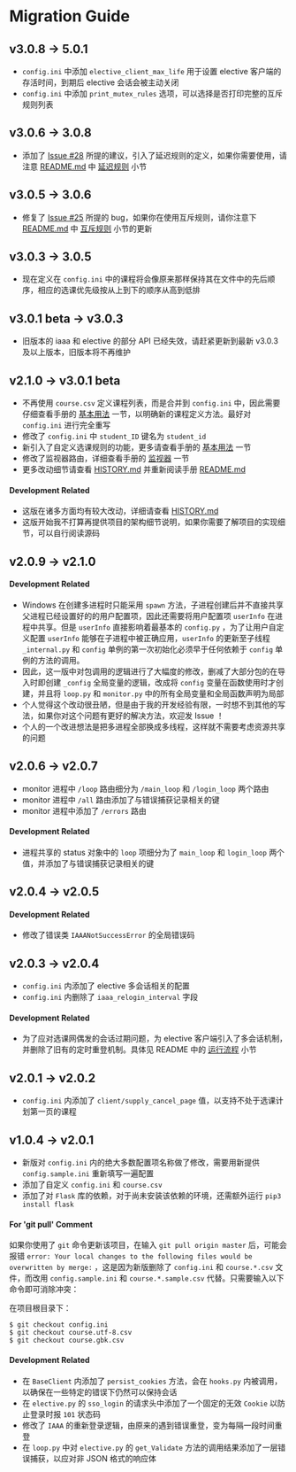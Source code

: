 Migration Guide
====================

v3.0.8 -> 5.0.1
------------------
- `config.ini` 中添加 `elective_client_max_life` 用于设置 elective 客户端的存活时间，到期后 elective 会话会被主动关闭
- `config.ini` 中添加 `print_mutex_rules` 选项，可以选择是否打印完整的互斥规则列表

v3.0.6 -> 3.0.8
------------------
- 添加了 [Issue #28](https://github.com/zhongxinghong/PKUAutoElective/issues/28) 所提的建议，引入了延迟规则的定义，如果你需要使用，请注意 [README.md](/README.md) 中 [延迟规则](/README.md#延迟规则) 小节


v3.0.5 -> 3.0.6
------------------
- 修复了 [Issue #25](https://github.com/zhongxinghong/PKUAutoElective/issues/25) 所提的 bug，如果你在使用互斥规则，请你注意下 [README.md](/README.md) 中 [互斥规则](/README.md#互斥规则) 小节的更新


v3.0.3 -> 3.0.5
------------------
- 现在定义在 `config.ini` 中的课程将会像原来那样保持其在文件中的先后顺序，相应的选课优先级按从上到下的顺序从高到低排


v3.0.1 beta -> v3.0.3
------------------
- 旧版本的 iaaa 和 elective 的部分 API 已经失效，请赶紧更新到最新 v3.0.3 及以上版本，旧版本将不再维护


v2.1.0 -> v3.0.1 beta
------------------
- 不再使用 `course.csv` 定义课程列表，而是合并到 `config.ini` 中，因此需要仔细查看手册的 [基本用法](/README.md#基本用法) 一节，以明确新的课程定义方法。最好对 `config.ini` 进行完全重写
- 修改了 `config.ini` 中 `student_ID` 键名为 `student_id`
- 新引入了自定义选课规则的功能，更多请查看手册的 [基本用法](/README.md#基本用法) 一节
- 修改了监视器路由，详细查看手册的 [监视器](/README.md#监视器) 一节
- 更多改动细节请查看 [HISTORY.md](/HISTORY.md) 并重新阅读手册 [README.md](/README.md)

#### Development Related
- 这版在诸多方面均有较大改动，详细请查看 [HISTORY.md](/HISTORY.md)
- 这版开始我不打算再提供项目的架构细节说明，如果你需要了解项目的实现细节，可以自行阅读源码


v2.0.9 -> v2.1.0
------------------

#### Development Related
- Windows 在创建多进程时只能采用 `spawn` 方法，子进程创建后并不直接共享父进程已经设置好的的用户配置项，因此还需要将用户配置项 `userInfo` 在进程中共享。但是 `userInfo` 直接影响着最基本的 `config.py` ，为了让用户自定义配置 `userInfo` 能够在子进程中被正确应用，`userInfo` 的更新至子线程 `_internal.py` 和 `config` 单例的第一次初始化必须早于任何依赖于 `config` 单例的方法的调用。
- 因此，这一版中对包调用的逻辑进行了大幅度的修改，删减了大部分包的在导入时即创建 `_config` 全局变量的逻辑，改成将 `config` 变量在函数使用时才创建，并且将 `loop.py` 和 `monitor.py` 中的所有全局变量和全局函数声明为局部
- 个人觉得这个改动很丑陋，但是由于我的开发经验有限，一时想不到其他的写法，如果你对这个问题有更好的解决方法，欢迎发 Issue ！
- 个人的一个改进想法是把多进程全部换成多线程，这样就不需要考虑资源共享的问题


v2.0.6 -> v2.0.7
------------------
- monitor 进程中 `/loop` 路由细分为 `/main_loop` 和 `/login_loop` 两个路由
- monitor 进程中 `/all` 路由添加了与错误捕获记录相关的键
- monitor 进程中添加了 `/errors` 路由

#### Development Related
- 进程共享的 status 对象中的 `loop` 项细分为了 `main_loop` 和 `login_loop` 两个值，并添加了与错误捕获记录相关的键


v2.0.4 -> v2.0.5
------------------

#### Development Related

- 修改了错误类 `IAAANotSuccessError` 的全局错误码


v2.0.3 -> v2.0.4
------------------
- `config.ini` 内添加了 elective 多会话相关的配置
- `config.ini` 内删除了 `iaaa_relogin_interval` 字段

#### Development Related

- 为了应对选课网偶发的会话过期问题，为 elective 客户端引入了多会话机制，并删除了旧有的定时重登机制。具体见 README 中的 [运行流程](/README.md#运行流程) 小节


v2.0.1 -> v2.0.2
------------------
- `config.ini` 内添加了 `client/supply_cancel_page` 值，以支持不处于选课计划第一页的课程


v1.0.4 -> v2.0.1
------------------
- 新版对 `config.ini` 内的绝大多数配置项名称做了修改，需要用新提供 `config.sample.ini` 重新填写一遍配置
- 添加了自定义 `config.ini` 和 `course.csv`
- 添加了对 `Flask` 库的依赖，对于尚未安装该依赖的环境，还需额外运行 `pip3 install flask`

#### For 'git pull' Comment

如果你使用了 `git` 命令更新该项目，在输入 `git pull origin master` 后，可能会报错 `error: Your local changes to the following files would be overwritten by merge:` ，这是因为新版删除了 `config.ini` 和 `course.*.csv` 文件，而改用 `config.sample.ini` 和 `course.*.sample.csv` 代替。只需要输入以下命令即可消除冲突：

在项目根目录下：
```console
$ git checkout config.ini
$ git checkout course.utf-8.csv
$ git checkout course.gbk.csv
```

#### Development Related

- 在 `BaseClient` 内添加了 `persist_cookies` 方法，会在 `hooks.py` 内被调用，以确保在一些特定的错误下仍然可以保持会话
- 在 `elective.py` 的 `sso_login` 的请求头中添加了一个固定的无效 `Cookie` 以防止登录时报 `101` 状态码
- 修改了 `IAAA` 的重新登录逻辑，由原来的遇到错误重登，变为每隔一段时间重登
- 在 `loop.py` 中对 `elective.py` 的 `get_Validate` 方法的调用结果添加了一层错误捕获，以应对非 JSON 格式的响应体
